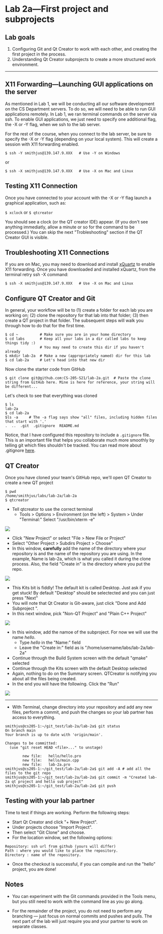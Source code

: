 # Lab 2a—First project and subprojects

## Lab goals
1. Configuring Git and Qt Creator to work with each other, and creating the first project in the process.
2. Understanding Qt Creator subprojects to create a more structured work environment.

--------------------------------

## X11 Forwarding—Launching GUI applications on the server

As mentioned in Lab 1, we will be conducting all our software development on the CS Department servers. To do so, we will need to be able to run GUI applications remotely. In Lab 1, we ran terminal commands on the server via ssh. To enable GUI applications, we just need to specify one additional flag, the -X or -Y flag, when we ssh to the lab server.

For the rest of the course, when you connect to the lab server, be sure to specify the -X or -Y flag (depending on your local system). This will create a session with X11 forwarding enabled.

```
$ ssh -Y smithjus@139.147.9.XXX   # Use -Y on Windows
```
or
```
$ ssh -X smithjus@139.147.9.XXX   # Use -X on Mac and Linux
```


## Testing X11 Connection
Once you have connected to your account with the -X or -Y flag launch a graphical application, such as:

```$ xclock```
or
```$ qtcreator```

You should see a clock (or the QT creator IDE) appear. (If you don't see anything immediatly, allow a minute or so for the command to be processed.) You can skip the next "Trobleshooting" section if the QT Creator GUI is visible.

## Troubleshooting X11 Connections

If you are on Mac, you may need to download and install [xQuartz](https://www.xquartz.org) to enable X11 forwarding. Once you have downloaded and installed xQuartz, from the terminal retry ssh -X command:

```
$ ssh -X smithjus@139.147.9.XXX   # Use -X on Mac and Linux
```


## Configure QT Creator and Git
In general, your workflow will be to (1) create a folder for each lab you are working on; (2) clone the repository for that lab into that folder; (3) then create a QT project in that folder. The subsequent steps will walk you through how to do that for the first time.

```
$ cd ~          # Make sure you are in your home directory
$ cd labs       # Keep all your labs in a dir called labs to keep things tidy :)
                # You may need to create this dir if you haven't already
$ mkdir lab-2a  # Make a new (appropriately named) dir for this lab
$ cd lab-2a     # Let's head into that new dir
```

Now clone the starter code from GitHub

```
$ git clone git@github.com:CS-205-S21/lab-2a.git  # Paste the clone string from GitHub here. Mine is here for reference, your string will be different...
```

Let's check to see that everything was cloned
```
$ ls
lab-2a
$ cd lab-2a
$ls -a     # The -a flag says show "all" files, including hidden files that start with '.'
.  ..  .git  .gitignore  README.md
```

Notice, that I have configured this repository to include a ```.gitignore``` file. This is an important file that helps you collaborate much more smoothly by telling git which files shouldn't be tracked. You can read more about .gitignore [here](https://docs.github.com/en/github/using-git/ignoring-files).

## QT Creator
Once you have cloned your team's GitHub repo, we'll open QT Creator to create a new QT project


```
$ pwd
/home/smithjus/labs/lab-2a/lab-2a
$ qtcreator
```

  - Tell qtcreator to use the correct terminal
    - Tools > Options > Environment (on the left) > System > Under "Terminal:" Select "/usr/bin/xterm -e"

![](figs/terminal.png)

  - Click "New Project" or select "File > New File or Project"
  - Select "Other Project > Subdirs Project > Choose"
  - In this window, **carefully** add the name of the directory where your repository is and the name of the repository you are using. In the example, Name is lab-2a, which is what you called it during the clone process. Also, the field "Create in" is the directory where you put the repo.

![](figs/newProj.png)

  - This Kits bit is fiddly! The default kit is called Desktop. Just ask if you get stuck! By default "Desktop" should be selectected and you can just press "Next"
  - You will note that Qt Creator is Git-aware, just click "Done and Add Subproject ".
  - In this next window, pick "Non-QT Project" and "Plain C++ Project"

![](figs/new_cpp.png)

  - In this window, add the namoe of the subproject. For now we will use the name _hello_. 
    - Type _hello_ in the "Name:" field
    - Leave the "Create in:"  field as is "/home/username/labs/lab-2a/lab-2a"
  - Continue through the Build System screen with the default "qmake" selected
  - Continue through the Kits screen with the default Desktop selected
  - Again, nothing to do on the Summary screen. QTCreator is notifying you about all the files being created. 
  - In the end you will have the following. Click the "Run"
  
  ![](figs/final.png)


--------------


- With Terminal, change directory into your repository and add any new files, perform a commit, and push the changes so your lab partner has access to everything.

```
smithjus@cs205-1:~/git_test/lab-2a/lab-2a$ git status
On branch main
Your branch is up to date with 'origin/main'.

Changes to be committed:
  (use "git reset HEAD <file>..." to unstage)

        new file:   hello/hello.pro
        new file:   hello/main.cpp
        new file:   lab-2a.pro
smithjus@cs205-1:~/git_test/lab-2a/lab-2a$ git add -A # add all the files to the git repo
smithjus@cs205-1:~/git_test/lab-2a/lab-2a$ git commit -m "Created lab-2a qt project and hello sub project"
smithjus@cs205-1:~/git_test/lab-2a/lab-2a$ git push
```

## Testing with your lab partner
Time to test if things are working. Perform the following steps:
  - Start Qt Creator and click "+ New Project".
  - Under projects choose "Import Project".
  - Then select "Git Clone" and choose.
  - For the location window, set the following options:

```
Repository: ssh url from github (yours will differ)
Path : where you would like to place the repository.
Directory : name of the repository.
```

- Once the checkout is successful, if you can compile and run the "hello" project, you are done!

## Notes
- You can experiment with the Git commands provided in the Tools menu, but you still need to work with the command line as you go along.

- For the remainder of the project, you do not need to perform any branching — just focus on normal commits and pushes and pulls. The next part of the lab will just require you and your partner to work on separate classes.

